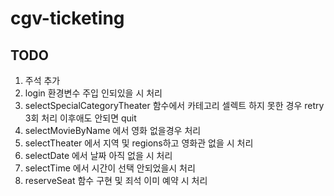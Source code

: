 # cgv-ticketing

## TODO
1. 주석 추가
2. login 환경변수 주입 인되있을 시 처리
3. selectSpecialCategoryTheater 함수에서 카테고리 셀렉트 하지 못한 경우 retry 3회 처리 이후애도 안되면 quit
4. selectMovieByName 에서 영화 없을경우 처리
5. selectTheater 에서 지역 및 regions하고 영화관 없을 시 처리
6. selectDate 에서 날짜 아직 없을 시 처리
7. selectTime 에서 시간이 선택 안되었을시 처리
8. reserveSeat 함수 구현 및 죄석 이미 예약 시 처리
